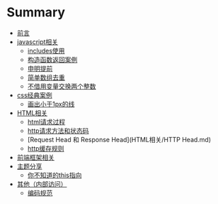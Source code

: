 # Summary
* [前言](README.md)
* [javascript相关]()
  * [includes使用](js算法/20181224.md)
  * [构造函数返回案例](js算法/20181226.md)
  * [申明提前](js算法/20181227.md)
  * [简单数组去重](js算法/20181228.md)
  * [不借用变量交换两个整数](js算法/20181229.md)
* [css经典案例]()
  * [画出小于1px的线](css效果经典案例/20181225.md)
* [HTML相关]()
  * [html请求过程](HTML相关/天龙八步.md)
  * [http请求方法和状态码](HTML相关/20190114.md)
  * [Request Head 和 Response Head](HTML相关/HTTP Head.md)
  * [http缓存规则](HTML相关/HTTP缓存规则.md)
* [前端框架相关]()
* [主题分享]()
  * [你不知道的this指向](主题分享/分享文档/你不知道的this指向.pptx)
* [其他（内部访问）]()
  * [编码规范](https://wiki.bestpay.com.cn/pages/viewpage.action?pageId=25265836)

